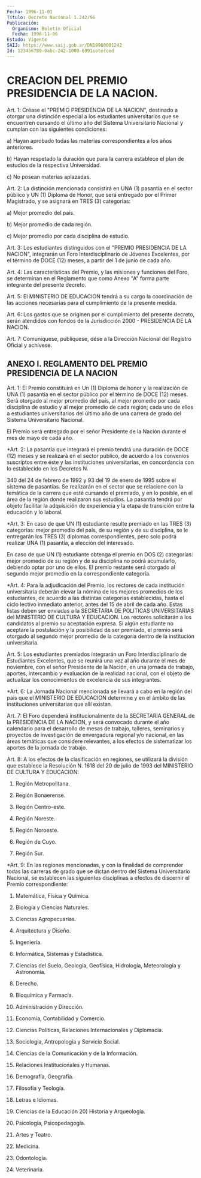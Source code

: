 ```yaml
---
Fecha: 1996-11-01
Título: Decreto Nacional 1.242/96
Publicación:
  Organismo: Boletín Oficial
  Fecha: 1996-11-06
Estado: Vigente
SAIJ: https://www.saij.gob.ar/DN19960001242
Id: 123456789-0abc-242-1000-6991soterced
---
```

# CREACION DEL PREMIO PRESIDENCIA DE LA NACION.

<a id="1"></a>
Art. 1: Créase el "PREMIO PRESIDENCIA DE LA NACION", destinado a otorgar una  distinción especial a los estudiantes universitarios que se encuentren  cursando el último año del Sistema Universitario Nacional y cumplan con las siguientes condiciones:

a) Hayan aprobado todas  las  materias  correspondientes a los años anteriores.

b)  Hayan respetado la duración que para la  carrera  establece  el plan de estudios de la respectiva Universidad.

c) No posean materias aplazadas.

<a id="2"></a>
Art. 2: La distinción mencionada consistirá en UNA (1) pasantía en el sector público y UN (1) Diploma de Honor, que será entregado por el Primer  Magistrado,  y  se  asignará  en  TRES  (3)  categorías:

a) Mejor promedio del país.

b) Mejor promedio de cada región.

c) Mejor promedio por cada disciplina de estudio.

<a id="3"></a>
Art. 3: Los estudiantes distinguidos con el "PREMIO PRESIDENCIA DE LA  NACION",  integrarán  un  Foro  Interdisciplinario  de  Jóvenes Excelentes,  por  el término de DOCE (12) meses, a partir del 1  de junio de cada año.

<a id="4"></a>
Art. 4: Las características del Premio, y las misiones y funciones del Foro, se determinan  en  el Reglamento que como Anexo "A" forma parte integrante del presente decreto.

<a id="5"></a>
Art. 5: El MINISTERIO DE EDUCACION tendrá a su cargo la coordinación de las acciones necesarias para el cumplimiento de la presente medida.

<a id="6"></a>
Art. 6: Los  gastos  que  se  originen  por  el  cumplimiento  del presente  decreto,  serán  atendidos  con fondos de la Jurisdicción 2000 - PRESIDENCIA DE LA NACION.

<a id="7"></a>
Art. 7: Comuníquese, publíquese, dése  a la Dirección Nacional del Registro Oficial y achívese.

## ANEXO I. REGLAMENTO DEL PREMIO PRESIDENCIA DE LA NACION

<a id="1"></a>
Art. 1: El Premio constituirá en Un (1) Diploma de honor y la realización de UNA (1) pasantía en el sector público por el término de DOCE (12) meses. Será otorgado al mejor promedio del país, al mejor promedio por cada disciplina de estudio y al mejor promedio de cada región; cada uno de ellos a estudiantes universitarios  del último año de una carrera de grado del Sistema Universitario Nacional.

El Premio  será entregado por el señor Presidente de la Nación durante el mes de mayo de cada año.

<a id="2"></a>
*Art. 2: La pasantía que integrará el premio tendrá una duración de DOCE (12) meses y se realizará en el sector público, de acuerdo a los  convenios  suscriptos  entre  éste y las instituciones universitarias, en concordancia con lo establecido en los Decretos N.

340 del 24 de febrero de 1992 y 93 del 19 de enero de 1995 sobre el sistema de pasantías. Se  realizarán en el sector que se relacione con la temática de la carrera que esté cursando el premiado, y en lo posible, en  el área de la región donde realizaron sus estudios. La pasantía tendrá  por objeto facilitar la adquisición de experiencia y la etapa de transición entre la educación y lo laboral.

<a id="3"></a>
*Art. 3: En caso de que UN (1) estudiante resulte premiado en las TRES (3) categorías: mejor promedio del país, de su región y de su disciplina, se le entregarán los TRES (3) diplomas correspondientes, pero solo podrá realizar UNA (1) pasantía, a elección del interesado.

En caso de que UN (1) estudiante obtenga el premio en DOS (2) categorías: mejor promedio de su región y de su disciplina no podrá acumularlo, debiendo optar por uno de ellos. El premio restante será otorgado al segundo mejor promedio en la correspondiente categoría.

<a id="4"></a>
*Art. 4: Para la adjudicación del Premio, los rectores de cada institución universitaria deberán elevar la nómina de los mejores promedios de los estudiantes, de acuerdo a las distintas categorías establecidas, hasta el ciclo lectivo inmediato anterior, antes del 15 de abril de cada año. Estas listas deben ser enviadas a la SECRETARIA DE POLITICAS UNIVERSITARIAS del MINISTERIO DE CULTURA Y EDUCACION. Los rectores solicitarán a los candidatos al premio su aceptación expresa. Si algún estudiante no aceptare la postulación y la posibilidad de ser premiado, el premio será otorgado al segundo mejor promedio de la categoría dentro de la institución universitaria.

<a id="5"></a>
Art. 5: Los estudiantes premiados integrarán un Foro Interdisciplinario de Estudiantes Excelentes, que se reunirá una vez al año durante  el mes de noviembre, con el señor Presidente de la Nación, en una jornada  de trabajo, aportes, intercambio y evaluación de la realidad nacional, con el objeto de actualizar los conocimientos de excelencia de sus integrantes.

<a id="6"></a>
*Art. 6: La Jornada Nacional mencionada se llevará a cabo en la región del país que el MINISTERIO DE EDUCACION determine y en el ámbito de las instituciones universitarias que allí existan.

<a id="7"></a>
Art. 7: El Foro dependerá institucionalmente de la SECRETARIA GENERAL de la PRESIDENCIA DE LA NACION, y será convocado durante el año calendario para el desarrollo de mesas  de  trabajo,  talleres, seminarios y proyectos de investigación de envergadura regional y/o nacional,  en las áreas temáticas que considere relevantes,  a  los efectos de sistematizar  los  aportes  de  la  jornada  de  trabajo.

<a id="8"></a>
Art. 8: A los efectos de la clasificación en regiones, se utilizará la división que establece la Resolución N. 1618 del 20 de julio de 1993 del MINISTERIO DE CULTURA Y EDUCACION:

1) Región Metropolitana.

2) Región Bonaerense.

3) Región Centro-este.

4) Región Noreste.

5) Región Noroeste.

6) Región de Cuyo.

7) Región Sur.

<a id="9"></a>
*Art. 9: En las regiones mencionadas, y con la finalidad de comprender todas las carreras de grado que se dictan dentro del Sistema Universitario Nacional, se establecen las siguientes disciplinas a efectos de discernir el Premio correspondiente:

1) Matemática, Física y Química.

2) Biología y Ciencias Naturales.

3) Ciencias Agropecuarias.

4) Arquitectura y Diseño.

5) Ingeniería.

6) Informática, Sistemas y Estadística.

7) Ciencias del Suelo, Geología, Geofísica, Hidrología, Meteorología y Astronomía.

8) Derecho.

9) Bioquímica y Farmacia.

10) Administración y Dirección.

11) Economía, Contabilidad y Comercio.

12)  Ciencias Políticas, Relaciones  Internacionales  y  Diplomacia.

13) Sociología, Antropología y Servicio Social.

14) Ciencias de la Comunicación y de la Información.

15) Relaciones Institucionales y Humanas.

16) Demografía, Geografía.

17) Filosofía y Teología.

18) Letras e Idiomas.

19) Ciencias de la Educación 20) Historia y Arqueología.

21) Psicología, Psicopedagogía.

22) Artes y Teatro.

23) Medicina.

24) Odontología.

25) Veterinaria.